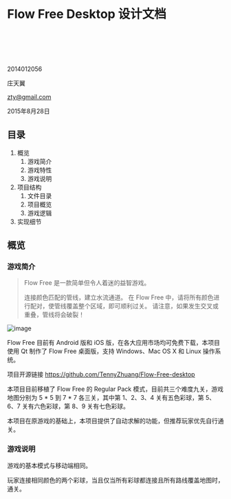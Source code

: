 # Flow Free Desktop 设计文档
	
<br><br><br><br>

2014012056

庄天翼 

<zty@gmail.com>

2015年8月28日


## 目录
1. 概览
	1. 游戏简介
	2. 游戏特性
	3. 游戏说明
2. 项目结构
	1. 文件目录
	2. 项目概览
	3. 游戏逻辑
3. 实现细节


	
## 概览

### 游戏简介

> Flow Free 是一款简单但令人着迷的益智游戏。
> 
> 连接颜色匹配的管线，建立水流通道。 在 Flow Free 中，请将所有颜色进行配对，使管线覆盖整个区域，即可顺利过关。 请注意，如果发生交叉或重叠，管线将会破裂！		

![image](http://ww4.sinaimg.cn/mw690/da7720a3gw1eviar0ngs3j208w0fsdgl.jpg)

Flow Free 目前有 Android 版和 iOS 版，在各大应用市场均可免费下载，本项目使用 Qt 制作了 Flow Free 桌面版，支持 Windows、Mac OS X 和 Linux 操作系统。

项目开源链接 <https://github.com/TennyZhuang/Flow-Free-desktop>

本项目目前移植了 Flow Free 的 Regular Pack 模式，目前共三个难度九关，游戏地图分别为 5 * 5 到 7 * 7 各三关，其中第 1、2、3、4 关有五色彩球，第 5、6、7 关有六色彩球，第 8、9 关有七色彩球。

本项目在原游戏的基础上，本项目提供了自动求解的功能，但推荐玩家优先自行通关。

### 游戏说明

游戏的基本模式与移动端相同。

玩家连接相同颜色的两个彩球，当且仅当所有彩球都连接且所有路线覆盖地图时，通关。







